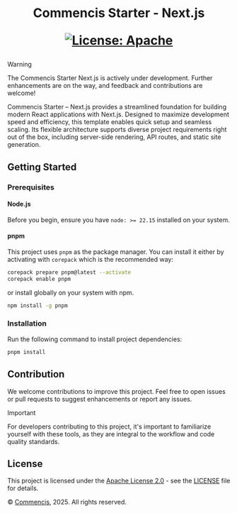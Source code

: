 <h1 align="center">
  Commencis Starter - Next.js

[![License: Apache](https://img.shields.io/badge/License-Apache2.0-103562.svg)](LICENSE)

</h1>

> [!WARNING]
> The Commencis Starter Next.js is actively under development. Further enhancements are on the way, and feedback and contributions are welcome!

Commencis Starter – Next.js provides a streamlined foundation for building modern React applications with Next.js. Designed to maximize development speed and efficiency, this template enables quick setup and seamless scaling. Its flexible architecture supports diverse project requirements right out of the box, including server-side rendering, API routes, and static site generation.

## Getting Started

### Prerequisites

#### Node.js

Before you begin, ensure you have `node: >= 22.15` installed on your system.

#### pnpm

This project uses `pnpm` as the package manager. You can install it either by activating with `corepack` which is the recommended way:

```bash
corepack prepare pnpm@latest --activate
corepack enable pnpm
```

or install globally on your system with npm.

```bash
npm install -g pnpm
```

### Installation

Run the following command to install project dependencies:

```bash
pnpm install
```

## Contribution

We welcome contributions to improve this project. Feel free to open issues or pull requests to suggest enhancements or report any issues.

> [!IMPORTANT]
> For developers contributing to this project, it's important to familiarize yourself with these tools, as they are integral to the workflow and code quality standards.

## License

This project is licensed under the [Apache License 2.0](https://opensource.org/licenses/Apache-2.0) - see the [LICENSE](./LICENSE) file for details.

© [Commencis](https://www.commencis.com/), 2025. All rights reserved.
